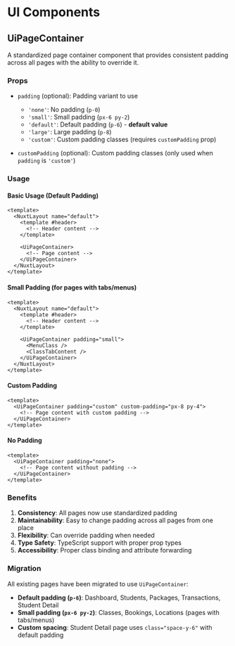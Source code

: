 # UI Components

## UiPageContainer

A standardized page container component that provides consistent padding across all pages with the ability to override it.

### Props

- `padding` (optional): Padding variant to use
  - `'none'`: No padding (`p-0`)
  - `'small'`: Small padding (`px-6 py-2`)
  - `'default'`: Default padding (`p-6`) - **default value**
  - `'large'`: Large padding (`p-8`)
  - `'custom'`: Custom padding classes (requires `customPadding` prop)

- `customPadding` (optional): Custom padding classes (only used when `padding` is `'custom'`)

### Usage

#### Basic Usage (Default Padding)
```vue
<template>
  <NuxtLayout name="default">
    <template #header>
      <!-- Header content -->
    </template>
    
    <UiPageContainer>
      <!-- Page content -->
    </UiPageContainer>
  </NuxtLayout>
</template>
```

#### Small Padding (for pages with tabs/menus)
```vue
<template>
  <NuxtLayout name="default">
    <template #header>
      <!-- Header content -->
    </template>
    
    <UiPageContainer padding="small">
      <MenuClass />
      <ClassTabContent />
    </UiPageContainer>
  </NuxtLayout>
</template>
```

#### Custom Padding
```vue
<template>
  <UiPageContainer padding="custom" custom-padding="px-8 py-4">
    <!-- Page content with custom padding -->
  </UiPageContainer>
</template>
```

#### No Padding
```vue
<template>
  <UiPageContainer padding="none">
    <!-- Page content without padding -->
  </UiPageContainer>
</template>
```

### Benefits

1. **Consistency**: All pages now use standardized padding
2. **Maintainability**: Easy to change padding across all pages from one place
3. **Flexibility**: Can override padding when needed
4. **Type Safety**: TypeScript support with proper prop types
5. **Accessibility**: Proper class binding and attribute forwarding

### Migration

All existing pages have been migrated to use `UiPageContainer`:

- **Default padding (`p-6`)**: Dashboard, Students, Packages, Transactions, Student Detail
- **Small padding (`px-6 py-2`)**: Classes, Bookings, Locations (pages with tabs/menus)
- **Custom spacing**: Student Detail page uses `class="space-y-6"` with default padding